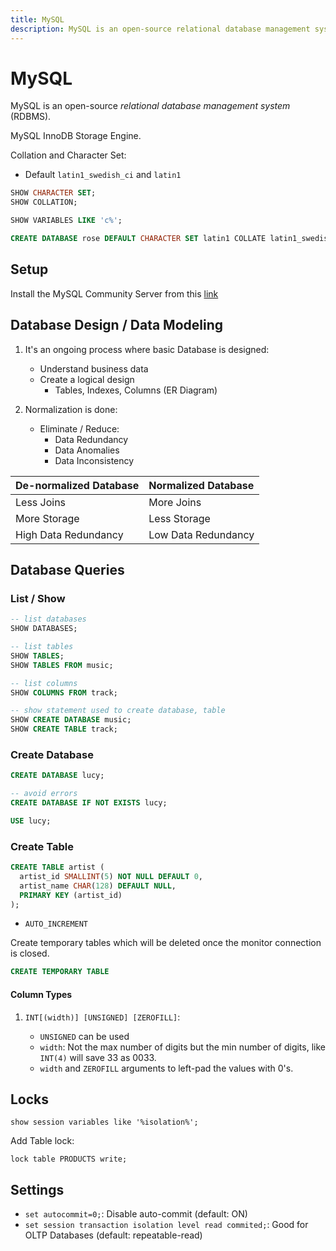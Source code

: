```yaml
---
title: MySQL
description: MySQL is an open-source relational database management system (RDBMS).
---
```


# MySQL

MySQL is an open-source _relational database management system_ (RDBMS).

MySQL InnoDB Storage Engine.

Collation and Character Set:

- Default `latin1_swedish_ci` and `latin1`

```sql
SHOW CHARACTER SET;
SHOW COLLATION;

SHOW VARIABLES LIKE 'c%';

CREATE DATABASE rose DEFAULT CHARACTER SET latin1 COLLATE latin1_swedish_cs;
```

## Setup

Install the MySQL Community Server from this [link](https://dev.mysql.com/downloads/)

## Database Design / Data Modeling

1. It's an ongoing process where basic Database is designed:

   - Understand business data
   - Create a logical design
     - Tables, Indexes, Columns (ER Diagram)

2. Normalization is done:

   - Eliminate / Reduce:
     - Data Redundancy
     - Data Anomalies
     - Data Inconsistency

| De-normalized Database | Normalized Database |
| :--------------------- | :------------------ |
| Less Joins             | More Joins          |
| More Storage           | Less Storage        |
| High Data Redundancy   | Low Data Redundancy |

## Database Queries

### List / Show

```sql
-- list databases
SHOW DATABASES;

-- list tables
SHOW TABLES;
SHOW TABLES FROM music;

-- list columns
SHOW COLUMNS FROM track;

-- show statement used to create database, table
SHOW CREATE DATABASE music;
SHOW CREATE TABLE track;
```

### Create Database

```sql
CREATE DATABASE lucy;

-- avoid errors
CREATE DATABASE IF NOT EXISTS lucy;

USE lucy;
```

### Create Table

```sql
CREATE TABLE artist (
  artist_id SMALLINT(5) NOT NULL DEFAULT 0,
  artist_name CHAR(128) DEFAULT NULL,
  PRIMARY KEY (artist_id)
);
```

- `AUTO_INCREMENT`

Create temporary tables which will be deleted once the monitor connection is closed.

```sql
CREATE TEMPORARY TABLE
```

#### Column Types

1. `INT[(width)] [UNSIGNED] [ZEROFILL]`:

   - `UNSIGNED` can be used
   - `width`: Not the max number of digits but the min number of digits, like `INT(4)` will save 33 as 0033.
   - `width` and `ZEROFILL` arguments to left-pad the values with 0's.

## Locks

`show session variables like '%isolation%';`

Add Table lock:

`lock table PRODUCTS write;`

## Settings

- `set autocommit=0;`: Disable auto-commit (default: ON)
- `set session transaction isolation level read commited;`: Good for OLTP Databases (default: repeatable-read)
